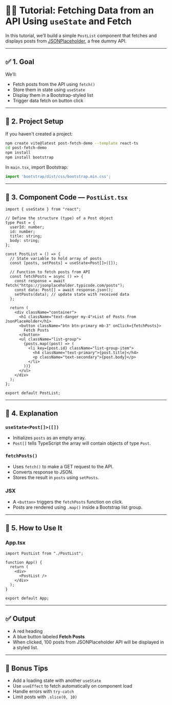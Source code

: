 # 🧑‍🏫 Tutorial: Fetching Data from an API Using `useState` and Fetch

In this tutorial, we’ll build a simple `PostList` component that fetches and displays posts from [JSONPlaceholder](https://jsonplaceholder.typicode.com/), a free dummy API.

---

## ✅ 1. Goal

We’ll:

* Fetch posts from the API using `fetch()`
* Store them in state using `useState`
* Display them in a Bootstrap-styled list
* Trigger data fetch on button click

---

## 🧱 2. Project Setup

If you haven't created a project:

```bash
npm create vite@latest post-fetch-demo --template react-ts
cd post-fetch-demo
npm install
npm install bootstrap
```

In `main.tsx`, import Bootstrap:

```ts
import 'bootstrap/dist/css/bootstrap.min.css';
```

---

## 📄 3. Component Code — `PostList.tsx`

```tsx
import { useState } from "react";

// Define the structure (type) of a Post object
type Post = {
  userId: number;
  id: number;
  title: string;
  body: string;
};

const PostList = () => {
  // State variable to hold array of posts
  const [posts, setPosts] = useState<Post[]>([]);

  // Function to fetch posts from API
  const fetchPosts = async () => {
    const response = await fetch("https://jsonplaceholder.typicode.com/posts");
    const data: Post[] = await response.json();
    setPosts(data); // update state with received data
  };

  return (
    <div className="container">
      <h1 className="text-danger my-4">List of Posts from JsonPlaceHolder</h1>
      <button className="btn btn-primary mb-3" onClick={fetchPosts}>
        Fetch Posts
      </button>
      <ul className="list-group">
        {posts.map((post) => (
          <li key={post.id} className="list-group-item">
            <h4 className="text-primary">{post.title}</h4>
            <p className="text-secondary">{post.body}</p>
          </li>
        ))}
      </ul>
    </div>
  );
};

export default PostList;
```

---

## 🧠 4. Explanation

### `useState<Post[]>([])`

* Initializes `posts` as an empty array.
* `Post[]` tells TypeScript the array will contain objects of type `Post`.

### `fetchPosts()`

* Uses `fetch()` to make a GET request to the API.
* Converts response to JSON.
* Stores the result in `posts` using `setPosts`.

### JSX

* A `<button>` triggers the `fetchPosts` function on click.
* Posts are rendered using `.map()` inside a Bootstrap list group.

---

## 🎯 5. How to Use It

### App.tsx

```tsx
import PostList from "./PostList";

function App() {
  return (
    <div>
      <PostList />
    </div>
  );
}

export default App;
```

---

## ✅ Output

* A red heading
* A blue button labeled **Fetch Posts**
* When clicked, 100 posts from JSONPlaceholder API will be displayed in a styled list.

---

## 📌 Bonus Tips

* Add a loading state with another `useState`
* Use `useEffect` to fetch automatically on component load
* Handle errors with `try-catch`
* Limit posts with `.slice(0, 10)`

